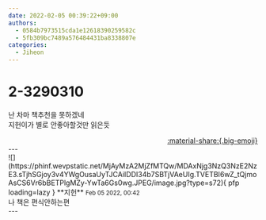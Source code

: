 ```yaml
---
date: 2022-02-05 00:39:22+09:00
authors:
  - 0584b7973515cda1e12618390259582c
  - 5fb309bc7489a576484431ba8338807e
categories:
  - Jiheon
---
```


# 2-3290310

<div class="post-container" markdown="1">
<div class="content-container md-sidebar__scrollwrap" markdown="1">

난 차마 책추천을 못하겠네<br>지헌이가 별로 안좋아할것만 읽은듯

</div>
</div>

<div style="text-align: right;" markdown="1">
<a href="https://weverse.io/fromis9/fanpost/2-3290310" style="text-align: right;">:material-share:{.big-emoji}</a>
</div>
---

<div class="comments-container md-sidebar__scrollwrap" markdown="1">
<div class="comment" markdown="1">
<div class='id-container' markdown="1">
![](https://phinf.wevpstatic.net/MjAyMzA2MjZfMTQw/MDAxNjg3NzQ3NzE2NzE3.sTjhSGjoy3v4YWgOusaUyTJCAiIDDI34b7SBTjVAeUIg.TVETBI6wZ_tQjmoAsCS6Vr6bBETPlgMZy-YwTa6Gs0wg.JPEG/image.jpg?type=s72){ pfp loading=lazy }
**<span class="artist">지헌</span>** <small>Feb 05 2022, 00:42</small><br>
</div>
<div class='comment-body' markdown="1">
나 책은 편식안하는편
</div>
</div>
</div>
---
